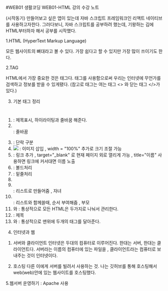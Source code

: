 #WEB01
생활코딩 WEB01-HTML 강의 수강 노트

(시작동기)
만들어보고 싶은 앱이 있는데 자바 스크립트 프레임워크인 리액트 네이티브를 사용하고자한다.
그러다보니, 자바 스크립트를 공부하려 했는데, 기왕하는 김에 HTML부터하자 해서 공부를 시작했다.

1.HTML (HyperText Markup Language) 

모든 웹사이트의 뼈대라고 볼 수 있다. 가장 쉽다고 할 수 있지만 가장 많이 쓰이기도 한다.

2.TAG

HTML에서 가장 중요한 것은 태그다. 태그를 사용함으로써 우리는 인터넷에 무언가를 검색하고 정보를 받을 수 있게됐다.
(참고로 태그는 여는 태그 <> 와 닫는 태그 </>가 있다.)

3. 기본 태그 정리

1) <h1></h1> : 제목표시, 하이라이팅과 줄바꿈 해준다.
2) <br> : 줄바꿈
3) <p></p> : 단락 구분 
4) <img src="파일 위치"> : 이미지 삽입 , width = "100%" 추가로 크기 조절 가능
5) <a href="링크"></a> : 링크 추가 , target="_blank" 로 현재 페이지 외로 열리게 가능 , title="이름" 사용하면 링크에 커서대면 이름 노출
6) <strong></strong> : 볼드처리
7) <u></u> : 밑줄처리
8) <li></li> : 리스트로 만들어줌 , 자녀
9) <ol></ol> : 리스트와 함께쓸때, 순서 부여해줌 , 부모
10) <head></head> 와 <body></body> : 통상적으로 모든 HTML은 두가지로 나눠서 관리한다.
11) <title></title> : 제목
12) <!DOCTYPE html> 와 <html> : 통상적으로 맨위에 두개의 태그를 달아준다.


4. 인터넷과 웹

 1) 서버와 클라이언트
 인터넷은 두대의 컴퓨터로 이루어진다. 한대는 서버, 한대는 클라이언트다. 
 서버라는 이름의 컴퓨터에 있는 파일을 , 클라이언트라는 컴퓨터로 보내주는 것이 인터넷이다.

 2) 호스팅 
 다른 이에게 서버를 빌려서 사용하는 것. 나는 깃허브를 통해 호스팅해서 web(web)안에 있는 웹사이트를 호스팅했다.

5.웹서버 운영하기 : Apache 사용





